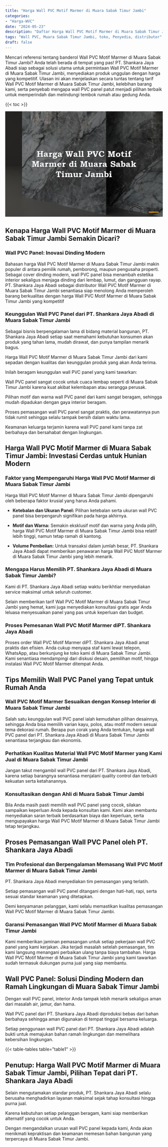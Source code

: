```yaml
---
title: "Harga Wall PVC Motif Marmer di Muara Sabak Timur Jambi"
categories: 
- "Harga-WVC"
date: "2024-05-23"
description: "Daftar Harga Wall PVC Motif Marmer di Muara Sabak Timur Jambi bagi tempat tinggal, kantor, dan ritel. Material unggulan, beragam motif, variasi warna elegan, beserta jasa penempatan oleh tenaga ahli profesional serta garansi resmi!|Servis penyediaan Wall PVC Motif Marmer di Muara Sabak Timur Jambi untuk kebutuhan rumah, office, maupun toko, beserta material unggulan dan pemasangan oleh teknisi berpengalaman serta garansi resmi.|Solusi Wall PVC Motif Marmer di Muara Sabak Timur Jambi yang terbukti bagi rumah, perkantoran, serta ritel, dengan produk terbaik dan pemasangan oleh tim ahli serta jaminan resmi.|Distribusi Wall PVC Motif Marmer di Muara Sabak Timur Jambi bagi tempat tinggal, perkantoran, serta toko, dengan produk berkualitas dan penempatan ditangani oleh tenaga ahli berpengalaman, disertai beserta garansi resmi.}"
tags: "Wall PVC, Muara Sabak Timur Jambi, toko, Penyedia, distributor"
draft: false
---
```


Mencari referensi tentang banderol Wall PVC Motif Marmer di Muara Sabak Timur Jambi? Anda telah berada di tempat yang pas! PT. Shankara Jaya Abadi siap sebagai solusi utama untuk permintaan Wall PVC Motif Marmer di Muara Sabak Timur Jambi, menyediakan produk unggulan dengan harga yang kompetitif. Ulasan ini akan menjelaskan secara tuntas tentang tarif Wall PVC Motif Marmer di Muara Sabak Timur Jambi, kelebihan barang kami, serta penyebab mengapa wall PVC panel patut menjadi pilihan terbaik untuk memperindah dan melindungi tembok rumah atau gedung Anda.

{{< toc >}}

![Harga Wall PVC Motif Marmer di Muara Sabak Timur Jambi](/images/Harga-WVC/Harga-Wall-PVC-Motif-Marmer-di-Muara-Sabak-Timur-Jambi.png)


## Kenapa Harga Wall PVC Motif Marmer di Muara Sabak Timur Jambi Semakin Dicari?

### Wall PVC Panel: Inovasi Dinding Modern

Bahasan harga Wall PVC Motif Marmer di Muara Sabak Timur Jambi makin populer di antara pemilik rumah, pemborong, maupun pengusaha properti. Sebagai cover dinding modern, wall PVC panel bisa menambah estetika interior sekaligus menjaga dinding dari lembap, lumut, dan gangguan rayap. PT. Shankara Jaya Abadi sebagai distributor Wall PVC Motif Marmer di Muara Sabak Timur Jambi senantiasa siap menolong Anda memperoleh barang berkualitas dengan harga Wall PVC Motif Marmer di Muara Sabak Timur Jambi yang kompetitif

### Keunggulan Wall PVC Panel dari PT. Shankara Jaya Abadi di Muara Sabak Timur Jambi

Sebagai bisnis berpengalaman lama di bidang material bangunan, PT. Shankara Jaya Abadi setiap saat memahami kebutuhan konsumen akan produk yang tahan lama, mudah dirawat, dan punya tampilan menarik bagus.

Harga Wall PVC Motif Marmer di Muara Sabak Timur Jambi dari kami sepadan dengan kualitas dan keunggulan produk yang akan Anda terima.

Inilah beragam keunggulan wall PVC panel yang kami tawarkan:

Wall PVC panel sangat cocok untuk cuaca lembap seperti di Muara Sabak Timur Jambi karena kuat akibat kelembapan atau serangga perusak.

Pilihan motif dan warna wall PVC panel dari kami sangat beragam, sehingga mudah dipadukan dengan gaya interior beragam.

Proses pemasangan wall PVC panel sangat praktis, dan perawatannya pun tidak rumit sehingga selalu tampak bersih dalam waktu lama.

Keamanan keluarga terjamin karena wall PVC panel kami tanpa zat berbahaya dan bersahabat dengan lingkungan.

## Harga Wall PVC Motif Marmer di Muara Sabak Timur Jambi: Investasi Cerdas untuk Hunian Modern

### Faktor yang Mempengaruhi Harga Wall PVC Motif Marmer di Muara Sabak Timur Jambi

Harga Wall PVC Motif Marmer di Muara Sabak Timur Jambi dipengaruhi oleh beberapa faktor krusial yang harus Anda pahami.

- **Ketebalan dan Ukuran Panel:** Pilihan ketebalan serta ukuran wall PVC panel bisa berpengaruh signifikan pada harga akhirnya.

- **Motif dan Warna:** Semakin eksklusif motif dan warna yang Anda pilih, harga Wall PVC Motif Marmer di Muara Sabak Timur Jambi bisa relatif lebih tinggi, namun tetap ramah di kantong.

- **Volume Pembelian:** Untuk transaksi dalam jumlah besar, PT. Shankara Jaya Abadi dapat memberikan penawaran harga Wall PVC Motif Marmer di Muara Sabak Timur Jambi yang lebih menarik.

### Mengapa Harus Memilih PT. Shankara Jaya Abadi di Muara Sabak Timur Jambi?

Kami di PT. Shankara Jaya Abadi setiap waktu berikhtiar menyediakan service maksimal untuk seluruh customer.

Selain memberikan tarif Wall PVC Motif Marmer di Muara Sabak Timur Jambi yang hemat, kami juga menyediakan konsultasi gratis agar Anda leluasa menyesuaikan panel yang pas untuk keperluan dan budget.

### Proses Pemesanan Wall PVC Motif Marmer diPT. Shankara Jaya Abadi

Proses order Wall PVC Motif Marmer diPT. Shankara Jaya Abadi amat praktis dan efisien. Anda cukup menyapa staf kami lewat telepon, WhatsApp, atau berkunjung ke toko kami di Muara Sabak Timur Jambi. Kami senantiasa mendampingi dari diskusi desain, pemilihan motif, hingga instalasi Wall PVC Motif Marmer ditempat Anda.

## Tips Memilih Wall PVC Panel yang Tepat untuk Rumah Anda

### Wall PVC Motif Marmer Sesuaikan dengan Konsep Interior di Muara Sabak Timur Jambi

Salah satu keunggulan wall PVC panel ialah kemudahan pilihan desainnya, sehingga Anda bisa memilih varian kayu, polos, atau motif modern sesuai tema dekorasi rumah. Berapa pun corak yang Anda tentukan, harga wall PVC panel dari PT. Shankara Jaya Abadi di Muara Sabak Timur Jambi senantiasa terjangkau dan ekonomis.

### Perhatikan Kualitas Material Wall PVC Motif Marmer yang Kami Jual di Muara Sabak Timur Jambi

Jangan takut mengambil wall PVC panel dari PT. Shankara Jaya Abadi, karena setiap barangnya senantiasa menjalani quality control dan terbukti kekuatan serta ketahanannya.

### Konsultasikan dengan Ahli di Muara Sabak Timur Jambi

Bila Anda masih pasti memilih wall PVC panel yang cocok, silakan sampaikan keperluan Anda kepada konsultan kami. Kami akan membantu menyediakan saran terbaik berdasarkan biaya dan keperluan, serta mengupayakan harga Wall PVC Motif Marmer di Muara Sabak Timur Jambi tetap terjangkau.

## Proses Pemasangan Wall PVC Panel oleh PT. Shankara Jaya Abadi

### Tim Profesional dan Berpengalaman Memasang Wall PVC Motif Marmer di Muara Sabak Timur Jambi

PT. Shankara Jaya Abadi menyediakan tim pemasangan yang terlatih.

Setiap pemasangan wall PVC panel ditangani dengan hati-hati, rapi, serta sesuai standar keamanan yang ditetapkan.

Demi kenyamanan pelanggan, kami selalu memastikan kualitas pemasangan Wall PVC Motif Marmer di Muara Sabak Timur Jambi.

### Garansi Pemasangan Wall PVC Motif Marmer di Muara Sabak Timur Jambi

Kami memberikan jaminan pemasangan untuk setiap pekerjaan wall PVC panel yang kami kerjakan. Jika terjadi masalah setelah pemasangan, tim kami langsung menangani perbaikan ulang tanpa biaya tambahan. Harga Wall PVC Motif Marmer di Muara Sabak Timur Jambi yang kami tawarkan sudah termasuk dukungan purna jual yang siap membantu.

## Wall PVC Panel: Solusi Dinding Modern dan Ramah Lingkungan di Muara Sabak Timur Jambi

Dengan wall PVC panel, interior Anda tampak lebih menarik sekaligus aman dari masalah air, jamur, dan hama.

Wall PVC panel dari PT. Shankara Jaya Abadi diproduksi bebas dari bahan berbahaya sehingga aman digunakan di tempat tinggal bersama keluarga.

Setiap penggunaan wall PVC panel dari PT. Shankara Jaya Abadi adalah bukti untuk memajukan bahan ramah lingkungan dan memelihara kebersihan lingkungan.

{{< table-tables table="table1" >}}

## Penutup: Harga Wall PVC Motif Marmer di Muara Sabak Timur Jambi, Pilihan Tepat dari PT. Shankara Jaya Abadi

Selain mengutamakan standar produk, PT. Shankara Jaya Abadi selalu berusaha menghadirkan layanan maksimal sejak tahap konsultasi hingga purna jual.

Karena kebutuhan setiap pelanggan beragam, kami siap memberikan alternatif yang cocok untuk Anda.

Dengan mengandalkan urusan wall PVC panel kepada kami, Anda akan menikmati kepraktisan dan keamanan memesan bahan bangunan yang terpercaya di Muara Sabak Timur Jambi.